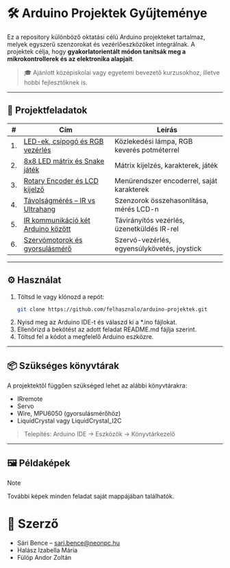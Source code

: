 # 🛠️ Arduino Projektek Gyűjteménye

Ez a repository különböző oktatási célú Arduino projekteket tartalmaz, melyek egyszerű szenzorokat és vezérlőeszközöket integrálnak. A projektek célja, hogy **gyakorlatorientált módon tanítsák meg a mikrokontrollerek és az elektronika alapjait**.

> 🎓 Ajánlott középiskolai vagy egyetemi bevezető kurzusokhoz, illetve hobbi fejlesztőknek is.

---

## 📂 Projektfeladatok

| #  | Cím | Leírás |
|----|-----|--------|
| 1. | [LED-ek, csipogó és RGB vezérlés](1.%20feladat/README.md) | Közlekedési lámpa, RGB keverés potméterrel |
| 2. | [8x8 LED mátrix és Snake játék](2.%20feladat/README.md) | Mátrix kijelzés, karakterek, játék |
| 3. | [Rotary Encoder és LCD kijelző](3.%20feladat/README.md) | Menürendszer encoderrel, saját karakterek |
| 4. | [Távolságmérés – IR vs Ultrahang](4.%20feladat/README.md) | Szenzorok összehasonlítása, mérés LCD-n |
| 5. | [IR kommunikáció két Arduino között](5.%20feladat/README.md) | Távirányítós vezérlés, üzenetküldés IR-rel |
| 6. | [Szervómotorok és gyorsulásmérő](6.%20feladat/README.md) | Szervó-vezérlés, egyensúlykövetés, joystick |

---

## ⚙️ Használat

1. Töltsd le vagy klónozd a repót:
   ```bash
   git clone https://github.com/felhasznalo/arduino-projektek.git
   ```
2. Nyisd meg az Arduino IDE-t és válaszd ki a *.ino fájlokat.
3. Ellenőrizd a bekötést az adott feladat README.md fájlja szerint.
4. Töltsd fel a kódot a megfelelő Arduino eszközre.
---

## 📦 Szükséges könyvtárak
A projektektől függően szükséged lehet az alábbi könyvtárakra:
- IRremote
- Servo
- Wire, MPU6050 (gyorsulásmérőhöz)
- LiquidCrystal vagy LiquidCrystal_I2C
> Telepítés: Arduino IDE → Eszközök → Könyvtárkezelő

---
## 🖼️ Példaképek
> [!NOTE]
> További képek minden feladat saját mappájában találhatók.

# 👤 Szerző
- Sári Bence – sari.bence@neonpc.hu
- Halász Izabella Mária
- Fülöp Andor Zoltán 
